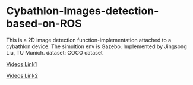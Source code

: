 # Cybathlon-Images-detection-based-on-ROS
This is a 2D image detection function-implementation attached to a cybathlon device. The simultion env is Gazebo.
Implemented by Jingsong Liu, TU Munich.
dataset: COCO dataset

[Videos Link1](https://www.youtube.com/watch?v=BH7SW3-gAf4)

[Videos Link2](https://www.youtube.com/watch?v=Qnj_A2usx9o)
